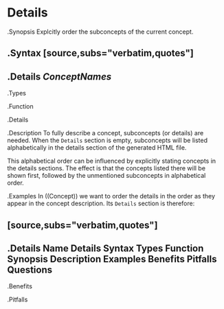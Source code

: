 # Details

.Synopsis
Explcitly order the subconcepts of the current concept.

.Syntax
[source,subs="verbatim,quotes"]
----
.Details
_ConceptNames_
----

.Types

.Function

.Details

.Description
To fully describe a concept, subconcepts (or details) are needed.
When the `Details` section is empty, subconcepts will be listed
alphabetically in the details section of the generated HTML file.

This alphabetical order can be influenced by explicitly stating concepts in the details sections.
The effect is that the concepts listed there will be shown first, followed by the unmentioned subconcepts
in alphabetical order.

.Examples
In ((Concept)) we want to order the details in the order as they appear in the concept description.
Its `Details` section is therefore:

[source,subs="verbatim,quotes"]
----
.Details
Name Details Syntax Types Function Synopsis Description Examples Benefits Pitfalls Questions
----

.Benefits

.Pitfalls

